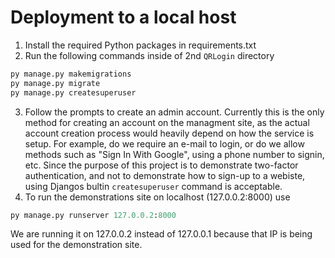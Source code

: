 # Deployment to a local host

1) Install the required Python packages in requirements.txt
2) Run the following commands inside of 2nd `QRLogin` directory
```python
py manage.py makemigrations
py manage.py migrate
py manage.py createsuperuser
```
3) Follow the prompts to create an admin account. Currently this is the only method for creating an account on the managment site, as the actual account creation process would heavily depend on how the service is setup. For example, do we require an e-mail to login, or do we allow methods such as "Sign In With Google", using a phone number to signin, etc. Since the purpose of this project is to demonstrate two-factor authentication, and not to demonstrate how to sign-up to a webiste, using Djangos bultin `createsuperuser` command is acceptable. 
4) To run the demonstrations site on localhost (127.0.0.2:8000) use
```python
py manage.py runserver 127.0.0.2:8000
```
We are running it on 127.0.0.2 instead of 127.0.0.1 because that IP is being used for the demonstration site. 

